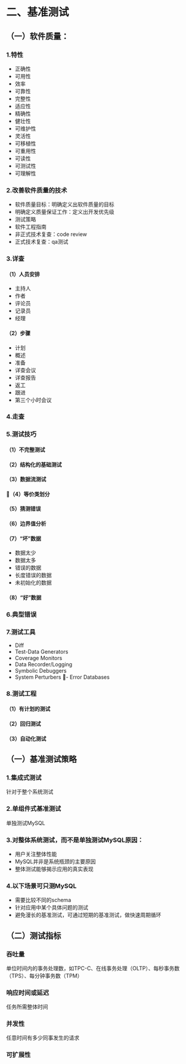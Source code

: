 # 二、基准测试

## （一）软件质量：

### 1.特性

- 正确性
- 可用性
- 效率
- 可靠性
- 完整性
- 适应性
- 精确性
- 健壮性
- 可维护性
- 灵活性
- 可移植性
- 可重用性
- 可读性
- 可测试性
- 可理解性

### 2.改善软件质量的技术

- 软件质量目标：明确定义出软件质量的目标
- 明确定义质量保证工作：定义出开发优先级
- 测试策略
- 软件工程指南
- 非正式技术复查：code review
- 正式技术复查：qa测试

### 3.详查

#### （1）人员安排

- 主持人
- 作者
- 评论员
- 记录员
- 经理

#### （2）步骤

- 计划
- 概述
- 准备
- 详查会议
- 详查报告
- 返工
- 跟进
- 第三个小时会议

### 4.走查

### 5.测试技巧

#### （1）不完整测试

#### （2）结构化的基础测试

#### （3）数据流测试

#### （4）等价类划分

#### （5）猜测错误

#### （6）边界值分析

#### （7）“坏”数据

- 数据太少
- 数据太多
- 错误的数据
- 长度错误的数据
- 未初始化的数据

#### （8）“好”数据

### 6.典型错误

### 7.测试工具

- Diff
- Test-Data Generators
- Coverage Monitors
- Data Recorder/Logging
- Symbolic Debuggers
- System Perturbers
- Error Databases

### 8.测试工程

#### （1）有计划的测试

#### （2）回归测试

#### （3）自动化测试


## （一）基准测试策略

### 1.集成式测试

针对于整个系统测试

### 2.单组件式基准测试

单独测试MySQL


### 3.对整体系统测试，而不是单独测试MySQL原因：

- 用户关注整体性能
- MySQL并非是系统瓶颈的主要原因
- 整体测试能够揭示应用的真实表现

### 4.以下场景可只测MySQL

- 需要比较不同的schema
- 针对应用中某个具体问题的测试
- 避免漫长的基准测试，可通过短期的基准测试，做快速周期循环

## （二）测试指标

### 吞吐量

单位时间内的事务处理数，如TPC-C、在线事务处理（OLTP）、每秒事务数（TPS）、每分钟事务数（TPM）

### 响应时间或延迟

任务所需整体时间

### 并发性

任意时间有多少同事发生的请求

### 可扩展性

